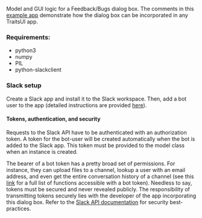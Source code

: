 Model and GUI logic for a Feedback/Bugs dialog box. The comments in this
[example app](https://github.com/enthought/apptools/tree/master/examples/feedback)
demonstrate how the dialog box can be incorporated in any TraitsUI app.

### Requirements:
- python3
- numpy
- PIL 
- python-slackclient

### Slack setup

Create a Slack app and install it to the Slack workspace. Then, add a bot user
to the app (detailed instructions are provided
[here](https://api.slack.com/bot-users)).

#### Tokens, authentication, and security

Requests to the Slack API have to be authenticated with an authorization token.
A token for the bot-user will be created automatically when the bot is added to
the Slack app. This token must be provided to the model class when an instance
is created.

The bearer of a bot token has a pretty broad set of permissions. For instance,
they can upload files to a channel, lookup a user with an email address, and
even get the entire conversation history of a channel (see this
[link](https://api.slack.com/bot-users#methods) for a full list of functions
accessible with a bot token). Needless to say, tokens must be secured and never
revealed publicly. The responsibility of transmitting tokens securely lies with the
developer of the app incorporating this dialog box. Refer to the [Slack API
documentation](https://api.slack.com/docs/oauth-safety)
for security best-practices.
